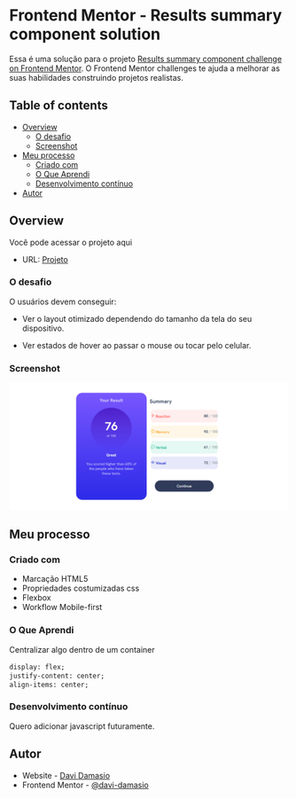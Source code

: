 # Frontend Mentor - Results summary component solution

Essa é uma solução para o projeto [Results summary component challenge on Frontend Mentor](https://www.frontendmentor.io/challenges/results-summary-component-CE_K6s0maV). O Frontend Mentor challenges te ajuda a melhorar as suas habilidades construindo  projetos realistas. 

## Table of contents

- [Overview](#overview)
  - [O desafio](#o-desafio)
  - [Screenshot](#screenshot)
- [Meu processo](#meu-processo)
  - [Criado com](#criado-com)
  - [O Que Aprendi](#o-que-aprendi)
  - [Desenvolvimento contínuo](#desenvolvimento-contínuo)
- [Autor](#autor)


## Overview
Você pode acessar o projeto aqui
- URL: [Projeto](https://davi-damasio.github.io/Results-summary-component/)
### O desafio

O usuários devem conseguir:

- Ver o layout otimizado dependendo do tamanho da tela do seu dispositivo.

- Ver estados de hover ao passar o mouse ou tocar pelo celular.

### Screenshot


![](./assets/screenshot.png)




## Meu processo

### Criado com

- Marcação HTML5
- Propriedades costumizadas css
- Flexbox
- Workflow Mobile-first

### O Que Aprendi

Centralizar algo dentro de um container

    display: flex;
    justify-content: center;
    align-items: center;

### Desenvolvimento contínuo

Quero adicionar javascript futuramente.


## Autor

- Website - [Davi Damasio](https://github.com/Davi-Damasio)
- Frontend Mentor - [@davi-damasio](https://www.frontendmentor.io/profile/Davi-Damasio)

